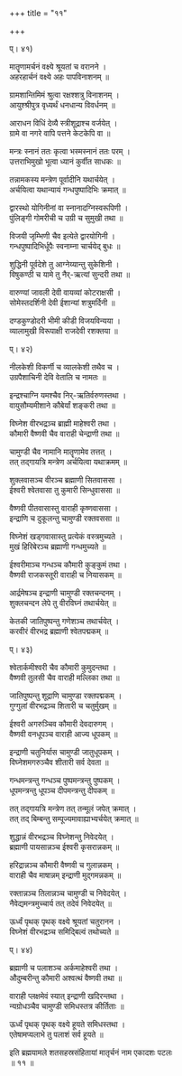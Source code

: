 +++
title = "११"

+++

  
प्। ४१)  
  
मातॄणामर्चनं वक्ष्ये श्रूयतां च वरानने ।  
अहरहार्चनं वक्ष्ये अहः पापविनाशनम् ॥  
  
ग्रामशान्तिमिमं श्रुत्वा रक्षश्शत्रु विनाशनम् ।  
आयुश्श्रीपुत्र वृध्यर्थं धनधान्य विवर्धनम् ॥  
  
आराधन विधिं देव्यै स्त्रीशूद्राश्च वर्जयेत् ।  
ग्रामे वा नगरे वापि पत्तने केटकेपि वा ॥  
  
मन्त्रः स्नानं ततः कृत्वा भस्मस्नानं ततः परम् ।  
उत्तराभिमुखो भूत्वा ध्यानं कुर्वीत साधकः ॥  
  
तन्नामकस्य मन्त्रेण पूर्वादीनि यथार्चयेत् ।  
अर्चयित्वा यथान्यायं गन्धपुष्पादिभिः क्रमात् ॥  
  
द्वारस्थो योगिनीनां वा स्नानादग्निस्वरूपिणी ।  
पुंलिङ्गी गोमरीची च उग्री च सुमुखी तथा ॥  
  
विजयी जृम्भिणी चैव इत्येते द्वारयोगिनी ।  
गन्धपुष्पादिभिर्धूपैः स्वनाम्ना चार्चयेद् बुधः ॥  
  
शुद्धिनी पूर्वदेशे तु आग्नेय्यान्तु सुकेशिनी ।  
विषुकण्ठी च यामे तु नैर्-ऋत्यां सुन्दरी तथा ॥  
  
वारुण्यां जावली देवी वायव्यां कोटराक्षसी ।  
सोमेस्तदर्शिनी देवी ईशान्यां शत्रुमर्दिनी ॥  
  
दण्डकुण्डोदरी भीमी कीडी विजयविन्यया ।  
व्यालामुखी विरूपाक्षी राजदेवी रशक्तया ॥  
  
प्। ४२)  
  
नीलकेशी विकर्णी च व्यालकेशी तथैव च ।  
उग्रपैशाचिनी देवि वेतालि च नामतः ॥  
  
इन्द्रश्चाग्नि यमश्चैव निर्-ऋतिर्वरुणस्तथा ।  
वायुसौम्यमीशाने कौबेर्यां शङ्करी तथा ॥  
  
विघ्नेश वीरभद्रञ्च ब्राह्मी माहेश्वरी तथा ।  
कौमारी वैष्णवी चैव वाराही चेन्द्राणी तथा ॥  
  
चामुण्डी चैव नामानि मातॄणामेव तत्तत् ।  
तत् तद्गायत्रि मन्त्रेण अर्चयित्वा यथाक्रमम् ॥  
  
शुक्लवासञ्च वीरञ्च ब्रह्माणी सितवाससा ।  
ईश्वरी श्वेतवासा तु कुमारी सिन्धुवाससा ॥  
  
वैष्णवी पीतवासास्तु वाराही कृष्णवाससा ।  
इन्द्राणि च दुकूलन्तु चामुण्डी रक्तवससा ॥  
  
विघ्नेशं खड्गवासास्तु प्रत्येकं वस्त्रमुच्यते ।  
मुखं हिरिबेरञ्च ब्रह्माणी गन्धमुच्यते ॥  
  
ईश्वरीमाञ्च गन्धञ्च कौमारी कुङ्कुमं तथा ।  
वैष्णवी राजकस्तूरी वाराही च नियासकम् ॥  
  
आर्द्रमेषञ्च इन्द्राणी चामुण्डी रक्तचन्दनम् ।  
शुक्लचन्दन लेपे तु वीरविघ्नं तथार्चयेत् ॥  
  
केतकी जातिपुष्पन्तु गणेशञ्च तथार्चयेत् ।  
करवीरं वीरभद्र ब्रह्माणी श्वेतपद्मकम् ॥  
  
प्। ४३)  
  
श्वेतार्कमीश्वरी चैव कौमारी कुमुदन्तथा ।  
वैष्णवी तुलसी चैव वाराही मल्लिका तथा ॥  
  
जातिपुष्पन्तु शूद्राणि चामुण्डा रक्तपद्मकम् ।  
गुग्गुलां वीरभद्रञ्च शितारी च चतुर्मुखम् ॥  
  
ईश्वरी अगरुञ्चिव कौमारी देवदारुगम् ।  
वैष्णवी वनधूपञ्च वाराही आज्य धूपकम् ॥  
  
इन्द्राणी चतुनिर्यास चामुण्डी जातुधूपकम् ।  
विघ्नेशमगरुञ्चैव शीतारी सर्व देवता ॥  
  
गन्धमन्त्रन्तु गन्धञ्च पुष्पमन्त्रन्तु पुष्पकम् ।  
धूपमन्त्रन्तु धूपञ्च दीपमन्त्रन्तु दीपकम् ॥  
  
तत् तद्गायत्रि मन्त्रेण तत् तन्मूलं जपेत् क्रमात् ।  
तत् तद् बिम्बन्तु सम्पूज्यमावाह्याभ्यर्चयेत् क्रमात् ॥  
  
शुद्धान्नं वीरभद्रञ्च विघ्नेशन्तु निवेदयेत् ।  
ब्रह्माणी पायसान्नञ्च ईश्वरी कृसरान्नकम् ॥  
  
हरिद्रान्नञ्च कौमारी वैष्णवी च गुलान्नकम् ।  
वाराही चैव माषान्नम् इन्द्राणी मुद्गमन्नकम् ॥  
  
रक्तान्नञ्च तिलान्नञ्च चामुण्डी च निवेदयेत् ।  
नैवेद्यमन्त्रमुच्चार्य तत् तदेवं निवेदयेत् ॥  
  
ऊर्ध्वं पृथक् पृथक् वक्ष्ये श्रूयतां चतुरानन ।  
विघ्नेशं वीरभद्रञ्च समिद्बिल्वं तथोच्यते ॥  
  
प्। ४४)  
  
ब्रह्माणी च पलाशञ्च अर्कमाहेश्वरी तथा ।  
औदुम्बरीन्तु कौमारी अश्वत्थं वैष्णवी तथा ॥  
  
वाराही प्लक्षमेवं स्यात् इन्द्राणी खदिरन्तथा ।  
न्यग्रोधञ्चैव चामुण्डी समिधस्तत्र कीर्तिताः ॥  
  
ऊर्ध्वं पृथक् पृथक् वक्ष्ये हूयते समिधस्तथा ।  
एतेषामप्यलाभे तु पलाशं सर्व हूयते ॥  
  
इति ब्रह्मयामले शतसहस्रसंहितायां मातृर्चनं नाम एकादशः पटलः   
॥ ११ ॥

